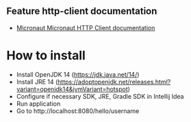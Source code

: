## Feature http-client documentation

- [Micronaut Micronaut HTTP Client documentation](https://docs.micronaut.io/latest/guide/index.html#httpClient)

# How to install

* Install OpenJDK 14 (https://jdk.java.net/14/)
* Install JRE 14 (https://adoptopenjdk.net/releases.html?variant=openjdk14&jvmVariant=hotspot)
* Configure if necessary SDK, JRE, Gradle SDK in Intellij Idea
* Run application
* Go to http://localhost:8080/hello/username

